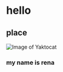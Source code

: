 # hello
## place
![Image of Yaktocat](https://octodex.github.com/images/yaktocat.png)

### my name is rena
